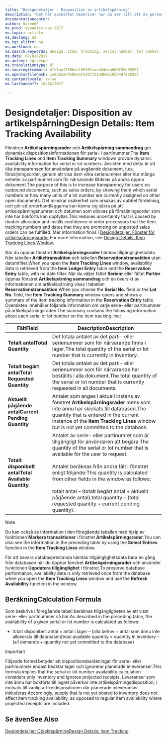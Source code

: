 ```yaml
---
title: "Designdetaljer - Disposition av artikelspårning"
description: "Det här avsnittet beskriver hur du ser till att de personer som behandlar beställningar kan lita på tillgängligheten av serie- eller partinummer."
documentationcenter: 
author: SorenGP
ms.prod: dynamics-nav-2017
ms.topic: article
ms.devlang: na
ms.tgt_pltfrm: na
ms.workload: na
ms.search.keywords: design, item, tracking, serial number, lot number, outbound documents
ms.date: 07/01/2017
ms.author: sgroespe
ms.translationtype: HT
ms.sourcegitcommit: 4fefaef7380ac10836fcac404eea006f55d8556f
ms.openlocfilehash: 1e632e2d7e0b4afe167721d0b68102b48f820307
ms.contentlocale: sv-se
ms.lasthandoff: 10/16/2017

---
```

# <a name="design-details-item-tracking-availability"></a><span data-ttu-id="c5d4e-103">Designdetaljer: Disposition av artikelspårning</span><span class="sxs-lookup"><span data-stu-id="c5d4e-103">Design Details: Item Tracking Availability</span></span>
<span data-ttu-id="c5d4e-104">Fönstren **Artikelspårningsrader** och **Artikelspårning sammandrag** ger dynamisk dispositionsinformationen för serie- / partinummer.</span><span class="sxs-lookup"><span data-stu-id="c5d4e-104">The **Item Tracking Lines** and **Item Tracking Summary** windows provide dynamic availability information for serial or lot numbers.</span></span> <span data-ttu-id="c5d4e-105">Avsikten med detta är att öka transparensen för användare på avgående dokument, t.ex. försäljningsorder, genom att visa dem vilka serienummer eller hur många enheter av partinumret som för närvarande tilldelas på andra öppna dokument.</span><span class="sxs-lookup"><span data-stu-id="c5d4e-105">The purpose of this is to increase transparency for users on outbound documents, such as sales orders, by showing them which serial numbers or how many units of a lot number are currently assigned on other open documents.</span></span> <span data-ttu-id="c5d4e-106">Det minskar osäkerhet som orsakas av dubbel fördelning, och gör att orderhandläggarna kan känna sig säkra på att artikelspårningsnumren och datumen som utlovas på försäljningsorder som inte har bokförts kan uppfyllas.</span><span class="sxs-lookup"><span data-stu-id="c5d4e-106">This reduces uncertainty that is caused by double allocation and instills confidence in order processors that the item tracking numbers and dates that they are promising on unposted sales orders can be fulfilled.</span></span> <span data-ttu-id="c5d4e-107">Mer information finns i [Designdetaljer:  Fönster för artikelspårningsrader](design-details-item-tracking-lines-window.md).</span><span class="sxs-lookup"><span data-stu-id="c5d4e-107">For more information, see [Design Details: Item Tracking Lines Window](design-details-item-tracking-lines-window.md).</span></span>  
  
<span data-ttu-id="c5d4e-108">När du öppnar fönstret **Artikelspårningsrader** hämtas tillgänglighetsdata från tabellen **Artikeltransaktion** och tabellen **Reservationstransaktion** utan datumfilter.</span><span class="sxs-lookup"><span data-stu-id="c5d4e-108">When you open the **Item Tracking Lines** window, availability data is retrieved from the **Item Ledger Entry** table and the **Reservation Entry** table, with no date filter.</span></span> <span data-ttu-id="c5d4e-109">När du väljer fältet **Serienr** eller fältet **Partinr** öppnas fönstret **Artikelspårning sammandrag** och en översikt av informationen om artikelspårning visas i tabellen **Reservationstransaktion**.</span><span class="sxs-lookup"><span data-stu-id="c5d4e-109">When you choose the **Serial No.** field or the **Lot No.** field, the **Item Tracking Summary** window opens and shows a summary of the item tracking information in the **Reservation Entry** table.</span></span> <span data-ttu-id="c5d4e-110">Översikten innehåller följande information om varje serie- eller partinummer på artikelspårningsraden:</span><span class="sxs-lookup"><span data-stu-id="c5d4e-110">The summary contains the following information about each serial or lot number on the item tracking line:</span></span>  
  
|<span data-ttu-id="c5d4e-111">Fält</span><span class="sxs-lookup"><span data-stu-id="c5d4e-111">Field</span></span>|<span data-ttu-id="c5d4e-112">Description</span><span class="sxs-lookup"><span data-stu-id="c5d4e-112">Description</span></span>|  
|---------------------------------|---------------------------------------|  
|<span data-ttu-id="c5d4e-113">**Totalt antal**</span><span class="sxs-lookup"><span data-stu-id="c5d4e-113">**Total Quantity**</span></span>|<span data-ttu-id="c5d4e-114">Det totala antalet av det parti- eller serienummer som för närvarande finns i lager.</span><span class="sxs-lookup"><span data-stu-id="c5d4e-114">The total quantity of the serial or lot number that is currently in inventory.</span></span>|  
|<span data-ttu-id="c5d4e-115">**Totalt begärt antal**</span><span class="sxs-lookup"><span data-stu-id="c5d4e-115">**Total Requested Quantity**</span></span>|<span data-ttu-id="c5d4e-116">Det totala antalet av det parti- eller serienummer som för närvarande har beställts i alla dokument.</span><span class="sxs-lookup"><span data-stu-id="c5d4e-116">The total quantity of the serial or lot number that is currently requested in all documents.</span></span>|  
|<span data-ttu-id="c5d4e-117">**Aktuellt pågående antal**</span><span class="sxs-lookup"><span data-stu-id="c5d4e-117">**Current Pending Quantity**</span></span>|<span data-ttu-id="c5d4e-118">Antalet som anges i aktuell instans av fönstret **Artikelspårningsrader** mens som inte ännu har skickats till databasen.</span><span class="sxs-lookup"><span data-stu-id="c5d4e-118">The quantity that is entered in the current instance of the **Item Tracking Lines** window but is not yet committed to the database.</span></span>|  
|<span data-ttu-id="c5d4e-119">**Totalt disponibelt antal**</span><span class="sxs-lookup"><span data-stu-id="c5d4e-119">**Total Available Quantity**</span></span>|<span data-ttu-id="c5d4e-120">Antalet av serie- eller partinumret som är tillgängligt för användaren att begära.</span><span class="sxs-lookup"><span data-stu-id="c5d4e-120">The quantity of the serial or lot number that is available for the user to request.</span></span><br /><br /> <span data-ttu-id="c5d4e-121">Antalet beräknas från andra fält i fönstret enligt följande:</span><span class="sxs-lookup"><span data-stu-id="c5d4e-121">This quantity is calculated from other fields in the window as follows:</span></span><br /><br /> <span data-ttu-id="c5d4e-122">totalt antal – (totalt begärt antal + aktuellt pågående antal).</span><span class="sxs-lookup"><span data-stu-id="c5d4e-122">total quantity – (total requested quantity + current pending quantity).</span></span>|  
  
> [!NOTE]  
>  <span data-ttu-id="c5d4e-123">Du kan också se information i den föregående tabellen med hjälp av funktionen **Markera transaktioner** i fönstret **Artikelspårningsrader**.</span><span class="sxs-lookup"><span data-stu-id="c5d4e-123">You can also see the information in the preceding table by using the **Select Entries** function in the **Item Tracking Lines** window.</span></span>  
  
<span data-ttu-id="c5d4e-124">För att bevara databasprestanda hämtas tillgänglighetsdata bara en gång från databasen när du öppnar fönstret **Artikelspårningsrader** och använder funktionen **Uppdatera tillgänglighet** i fönstret.</span><span class="sxs-lookup"><span data-stu-id="c5d4e-124">To preserve database performance, availability data is only retrieved once from the database when you open the **Item Tracking Lines** window and use the **Refresh Availability** function in the window.</span></span>  
  
## <a name="calculation-formula"></a><span data-ttu-id="c5d4e-125">Beräkning</span><span class="sxs-lookup"><span data-stu-id="c5d4e-125">Calculation Formula</span></span>  
<span data-ttu-id="c5d4e-126">Som beskrivs i föregående tabell beräknas tillgängligheten av ett visst serie- eller partinummer så här:</span><span class="sxs-lookup"><span data-stu-id="c5d4e-126">As described in the preceding table, the availability of a given serial or lot number is calculated as follows:</span></span>  
  
* <span data-ttu-id="c5d4e-127">totalt disponibelt antal = antal i lager – (alla behov + antal som ännu inte allokerats till databasen)</span><span class="sxs-lookup"><span data-stu-id="c5d4e-127">total available quantity = quantity in inventory – (all demands + quantity not yet committed to the database)</span></span>  
  
> [!IMPORTANT]  
>  <span data-ttu-id="c5d4e-128">Följande formel betyder att dispositionsberäkningar för serie- eller partinummer endast beaktar lager och ignorerar planerade inleveranser.</span><span class="sxs-lookup"><span data-stu-id="c5d4e-128">This formula implies that the serial or lot number availability calculation considers only inventory and ignores projected receipts.</span></span> <span data-ttu-id="c5d4e-129">Leveranser som inte ännu har bokförts till lagret påverkar inte artikelspårningsdisposition, i motsats till vanlig artikeldispositionen där planerade inleveranser inkluderas.</span><span class="sxs-lookup"><span data-stu-id="c5d4e-129">Accordingly, supply that is not yet posted to inventory does not affect item tracking availability, as opposed to regular item availability where projected receipts are included.</span></span>  
  
## <a name="see-also"></a><span data-ttu-id="c5d4e-130">Se även</span><span class="sxs-lookup"><span data-stu-id="c5d4e-130">See Also</span></span>  
[<span data-ttu-id="c5d4e-131">Designdetaljer: Objektspårning</span><span class="sxs-lookup"><span data-stu-id="c5d4e-131">Design Details: Item Tracking</span></span>](design-details-item-tracking.md)
